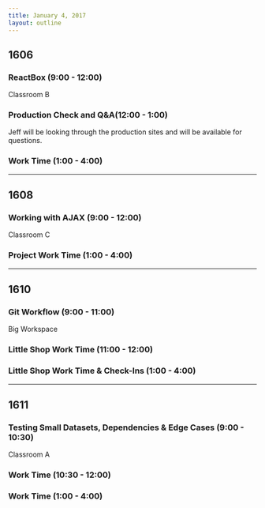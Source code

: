 ```yaml
---
title: January 4, 2017
layout: outline
---
```



## 1606

### ReactBox (9:00 - 12:00)

Classroom B

### Production Check and Q&A(12:00 - 1:00)

Jeff will be looking through the production sites and will be available for questions.

### Work Time (1:00 - 4:00)

***

## 1608

### Working with AJAX (9:00 - 12:00)

Classroom C

### Project Work Time (1:00 - 4:00)

***

## 1610

### Git Workflow (9:00 - 11:00)

Big Workspace

### Little Shop Work Time (11:00 - 12:00)

### Little Shop Work Time & Check-Ins (1:00 - 4:00)

***

## 1611

### Testing Small Datasets, Dependencies & Edge Cases (9:00 - 10:30)

Classroom A

### Work Time (10:30 - 12:00)

### Work Time (1:00 - 4:00)
